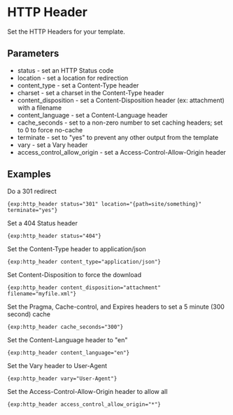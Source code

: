 # HTTP Header

Set the HTTP Headers for your template.

## Parameters

* status - set an HTTP Status code
* location - set a location for redirection
* content_type - set a Content-Type header
* charset - set a charset in the Content-Type header
* content_disposition - set a Content-Disposition header (ex: attachment) with a filename
* content_language - set a Content-Language header
* cache_seconds - set to a non-zero number to set caching headers; set to 0 to force no-cache
* terminate - set to "yes" to prevent any other output from the template
* vary - set a Vary header
* access_control_allow_origin - set a Access-Control-Allow-Origin header

## Examples

Do a 301 redirect

	{exp:http_header status="301" location="{path=site/something}" terminate="yes"}

Set a 404 Status header

	{exp:http_header status="404"}

Set the Content-Type header to application/json

	{exp:http_header content_type="application/json"}

Set Content-Disposition to force the download

	{exp:http_header content_disposition="attachment" filename="myfile.xml"}

Set the Pragma, Cache-control, and Expires headers to set a 5 minute (300 second) cache

	{exp:http_header cache_seconds="300"}

Set the Content-Language header to "en"

	{exp:http_header content_language="en"}

Set the Vary header to User-Agent

    {exp:http_header vary="User-Agent"}

Set the Access-Control-Allow-Origin header to allow all

    {exp:http_header access_control_allow_origin="*"}
